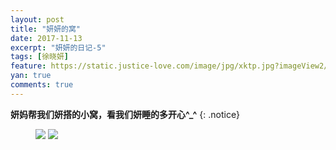 ```yaml
---
layout: post
title: "妍妍的窝"
date: 2017-11-13
excerpt: "妍妍的日记-5"
tags: [徐晓妍]
feature: https://static.justice-love.com/image/jpg/xktp.jpg?imageView2/1/w/1200/h/500
yan: true
comments: true
---
```


**妍妈帮我们妍搭的小窝，看我们妍睡的多开心^_^**
{: .notice}
<figure>
    <a href="{{ site.staticUrl }}/yanyan/image/yanyandewo.jpg"><img src="{{ site.staticUrl }}/yanyan/image/yanyandewo.jpg" /></a>
	<a href="{{ site.staticUrl }}/yanyan/image/yanyandewo2.jpg"><img src="{{ site.staticUrl }}/yanyan/image/yanyandewo2.jpg" /></a>
</figure>